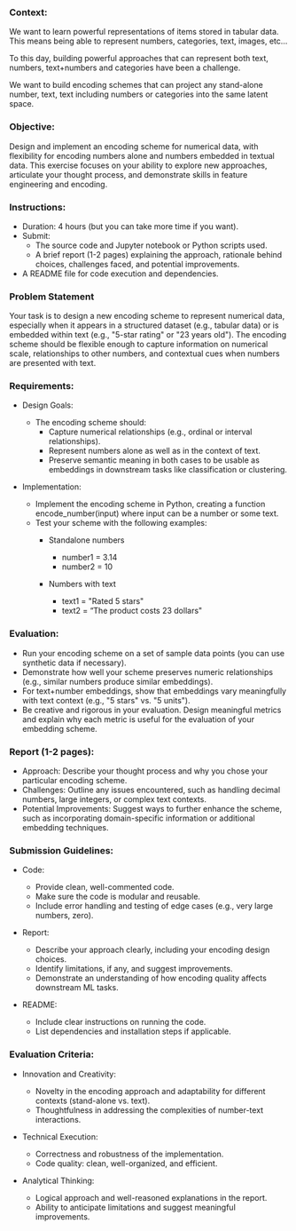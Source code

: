 ### Context:
We want to learn powerful representations of items stored in tabular data. This means being able to represent numbers, categories, text, images, etc…

To this day, building powerful approaches that can represent both text, numbers, text+numbers and categories have been a challenge.

We want to build encoding schemes that can project any stand-alone number, text, text including numbers or categories into the same latent space.

### Objective:
Design and implement an encoding scheme for numerical data, with flexibility for encoding numbers alone and numbers embedded in textual data. This exercise focuses on your ability to explore new approaches, articulate your thought process, and demonstrate skills in feature engineering and encoding.

### Instructions:
* Duration: 4 hours (but you can take more time if you want).
* Submit: 
    * The source code and Jupyter notebook or Python scripts used.
    * A brief report (1-2 pages) explaining the approach, rationale behind choices, challenges faced, and potential improvements.
* A README file for code execution and dependencies.

### Problem Statement
Your task is to design a new encoding scheme to represent numerical data, especially when it appears in a structured dataset (e.g., tabular data) or is embedded within text (e.g., "5-star rating" or "23 years old"). The encoding scheme should be flexible enough to capture information on numerical scale, relationships to other numbers, and contextual cues when numbers are presented with text.

### Requirements:
* Design Goals:
    * The encoding scheme should:
        * Capture numerical relationships (e.g., ordinal or interval relationships).
        * Represent numbers alone as well as in the context of text.
        * Preserve semantic meaning in both cases to be usable as embeddings in downstream tasks like classification or clustering.

* Implementation:
    * Implement the encoding scheme in Python, creating a function encode_number(input) where input can  be a number or some text.
    * Test your scheme with the following examples:
        * Standalone numbers
            * number1 = 3.14
            * number2 = 10

        * Numbers with text
            * text1 = "Rated 5 stars"
            * text2 = “The product costs 23 dollars"

### Evaluation:
* Run your encoding scheme on a set of sample data points (you can use synthetic data if necessary).
* Demonstrate how well your scheme preserves numeric relationships (e.g., similar numbers produce similar embeddings).
* For text+number embeddings, show that embeddings vary meaningfully with text context (e.g., "5 stars" vs. "5 units").
* Be creative and rigorous in your evaluation. Design meaningful metrics and explain why each metric is useful for the evaluation of your embedding scheme.

### Report (1-2 pages):
* Approach: Describe your thought process and why you chose your particular encoding scheme.
* Challenges: Outline any issues encountered, such as handling decimal numbers, large integers, or complex text contexts.
* Potential Improvements: Suggest ways to further enhance the scheme, such as incorporating domain-specific information or additional embedding techniques.

### Submission Guidelines:
* Code:
    * Provide clean, well-commented code.
    * Make sure the code is modular and reusable.
    * Include error handling and testing of edge cases (e.g., very large numbers, zero).

* Report:
    * Describe your approach clearly, including your encoding design choices.
    * Identify limitations, if any, and suggest improvements.
    * Demonstrate an understanding of how encoding quality affects downstream ML tasks.

* README:
    * Include clear instructions on running the code.
    * List dependencies and installation steps if applicable.

### Evaluation Criteria:
* Innovation and Creativity:
    * Novelty in the encoding approach and adaptability for different contexts (stand-alone vs. text).
    * Thoughtfulness in addressing the complexities of number-text interactions.
    
* Technical Execution:
    * Correctness and robustness of the implementation.
    * Code quality: clean, well-organized, and efficient.

* Analytical Thinking:
    * Logical approach and well-reasoned explanations in the report.
    * Ability to anticipate limitations and suggest meaningful improvements.
